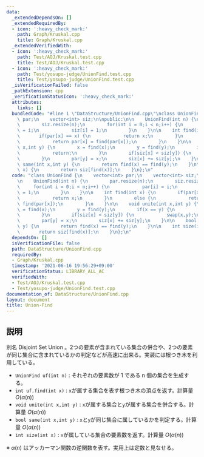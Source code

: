 ```yaml
---
data:
  _extendedDependsOn: []
  _extendedRequiredBy:
  - icon: ':heavy_check_mark:'
    path: Graph/Kruskal.cpp
    title: Graph/Kruskal.cpp
  _extendedVerifiedWith:
  - icon: ':heavy_check_mark:'
    path: Test/AOJ/Kruskal.test.cpp
    title: Test/AOJ/Kruskal.test.cpp
  - icon: ':heavy_check_mark:'
    path: Test/yosupo-judge/UnionFind.test.cpp
    title: Test/yosupo-judge/UnionFind.test.cpp
  _isVerificationFailed: false
  _pathExtension: cpp
  _verificationStatusIcon: ':heavy_check_mark:'
  attributes:
    links: []
  bundledCode: "#line 1 \"DataStructure/UnionFind.cpp\"\nclass UnionFind {\n    vector<int>\
    \ par;\n    vector<int> siz;\n\npublic:\n\n    UnionFind(int n) {\n        par.resize(n);\n\
    \        siz.resize(n);\n        for(int i = 0;i < n;i++) {\n            par[i]\
    \ = i;\n            siz[i] = 1;\n        }\n    }\n\n    int find(int x) {\n \
    \       if(par[x] == x) {\n            return x;\n        }\n        else {\n\
    \            return par[x] = find(par[x]);\n        }\n    }\n\n    void unite(int\
    \ x,int y) {\n        x = find(x);\n        y = find(y);\n        if(x == y) {\n\
    \            return;\n        }\n        if(siz[x] < siz[y]) {\n            swap(x,y);\n\
    \        }\n        par[y] = x;\n        siz[x] += siz[y];\n    }\n\n    bool\
    \ same(int x,int y) {\n        return find(x) == find(y);\n    }\n\n    int size(int\
    \ x) {\n        return siz[find(x)];\n    }\n};\n"
  code: "class UnionFind {\n    vector<int> par;\n    vector<int> siz;\n\npublic:\n\
    \n    UnionFind(int n) {\n        par.resize(n);\n        siz.resize(n);\n   \
    \     for(int i = 0;i < n;i++) {\n            par[i] = i;\n            siz[i]\
    \ = 1;\n        }\n    }\n\n    int find(int x) {\n        if(par[x] == x) {\n\
    \            return x;\n        }\n        else {\n            return par[x] =\
    \ find(par[x]);\n        }\n    }\n\n    void unite(int x,int y) {\n        x\
    \ = find(x);\n        y = find(y);\n        if(x == y) {\n            return;\n\
    \        }\n        if(siz[x] < siz[y]) {\n            swap(x,y);\n        }\n\
    \        par[y] = x;\n        siz[x] += siz[y];\n    }\n\n    bool same(int x,int\
    \ y) {\n        return find(x) == find(y);\n    }\n\n    int size(int x) {\n \
    \       return siz[find(x)];\n    }\n};\n"
  dependsOn: []
  isVerificationFile: false
  path: DataStructure/UnionFind.cpp
  requiredBy:
  - Graph/Kruskal.cpp
  timestamp: '2021-06-16 19:56:29+09:00'
  verificationStatus: LIBRARY_ALL_AC
  verifiedWith:
  - Test/AOJ/Kruskal.test.cpp
  - Test/yosupo-judge/UnionFind.test.cpp
documentation_of: DataStructure/UnionFind.cpp
layout: document
title: Union-Find
---
```


## 説明

別名 Disjoint Set Union 。2つの要素が含まれている集合の併合や、2つの要素が同じ集合に含まれているかの判定などが高速に出来る。実装には根つき木を利用している。

- `UnionFind uf(int n)` : それぞれの要素数が 1 である n 個の集合を生成する。
- `int uf.find(int x)` : `x`が属する集合を表す根つき木の頂点を返す。計算量 $O(\alpha(n))$
- `void unite(int x,int y)` : `x`が属する集合と`y`が属する集合を併合する。計算量 $O(\alpha(n))$
- `bool same(int x,int y)` : `x`と`y`が同じ集合に属しているかを判定する。計算量 $O(\alpha(n))$
- `int size(int x)` : `x`が属している集合の要素数を返す。計算量 $O(\alpha(n))$

※ $\alpha(n)$ はアッカーマン関数の逆関数を表す。実用上は定数と見なせる。
